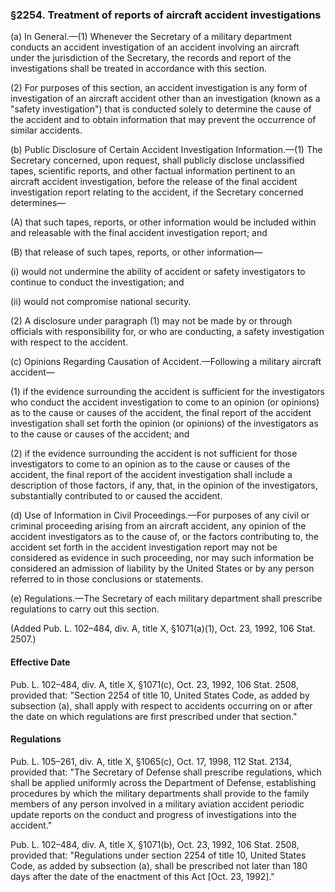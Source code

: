 ### §2254. Treatment of reports of aircraft accident investigations ###

(a) In General.—(1) Whenever the Secretary of a military department conducts an accident investigation of an accident involving an aircraft under the jurisdiction of the Secretary, the records and report of the investigations shall be treated in accordance with this section.

(2) For purposes of this section, an accident investigation is any form of investigation of an aircraft accident other than an investigation (known as a "safety investigation") that is conducted solely to determine the cause of the accident and to obtain information that may prevent the occurrence of similar accidents.

(b) Public Disclosure of Certain Accident Investigation Information.—(1) The Secretary concerned, upon request, shall publicly disclose unclassified tapes, scientific reports, and other factual information pertinent to an aircraft accident investigation, before the release of the final accident investigation report relating to the accident, if the Secretary concerned determines—

(A) that such tapes, reports, or other information would be included within and releasable with the final accident investigation report; and

(B) that release of such tapes, reports, or other information—

(i) would not undermine the ability of accident or safety investigators to continue to conduct the investigation; and

(ii) would not compromise national security.

(2) A disclosure under paragraph (1) may not be made by or through officials with responsibility for, or who are conducting, a safety investigation with respect to the accident.

(c) Opinions Regarding Causation of Accident.—Following a military aircraft accident—

(1) if the evidence surrounding the accident is sufficient for the investigators who conduct the accident investigation to come to an opinion (or opinions) as to the cause or causes of the accident, the final report of the accident investigation shall set forth the opinion (or opinions) of the investigators as to the cause or causes of the accident; and

(2) if the evidence surrounding the accident is not sufficient for those investigators to come to an opinion as to the cause or causes of the accident, the final report of the accident investigation shall include a description of those factors, if any, that, in the opinion of the investigators, substantially contributed to or caused the accident.

(d) Use of Information in Civil Proceedings.—For purposes of any civil or criminal proceeding arising from an aircraft accident, any opinion of the accident investigators as to the cause of, or the factors contributing to, the accident set forth in the accident investigation report may not be considered as evidence in such proceeding, nor may such information be considered an admission of liability by the United States or by any person referred to in those conclusions or statements.

(e) Regulations.—The Secretary of each military department shall prescribe regulations to carry out this section.

(Added Pub. L. 102–484, div. A, title X, §1071(a)(1), Oct. 23, 1992, 106 Stat. 2507.)

#### Effective Date ####

Pub. L. 102–484, div. A, title X, §1071(c), Oct. 23, 1992, 106 Stat. 2508, provided that: "Section 2254 of title 10, United States Code, as added by subsection (a), shall apply with respect to accidents occurring on or after the date on which regulations are first prescribed under that section."

#### Regulations ####

Pub. L. 105–261, div. A, title X, §1065(c), Oct. 17, 1998, 112 Stat. 2134, provided that: "The Secretary of Defense shall prescribe regulations, which shall be applied uniformly across the Department of Defense, establishing procedures by which the military departments shall provide to the family members of any person involved in a military aviation accident periodic update reports on the conduct and progress of investigations into the accident."

Pub. L. 102–484, div. A, title X, §1071(b), Oct. 23, 1992, 106 Stat. 2508, provided that: "Regulations under section 2254 of title 10, United States Code, as added by subsection (a), shall be prescribed not later than 180 days after the date of the enactment of this Act [Oct. 23, 1992]."